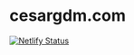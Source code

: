 # cesargdm.com

[![Netlify Status](https://api.netlify.com/api/v1/badges/b559cca1-33f7-449f-b88c-c8669beedf63/deploy-status)](https://app.netlify.com/sites/cesargdm/deploys)

